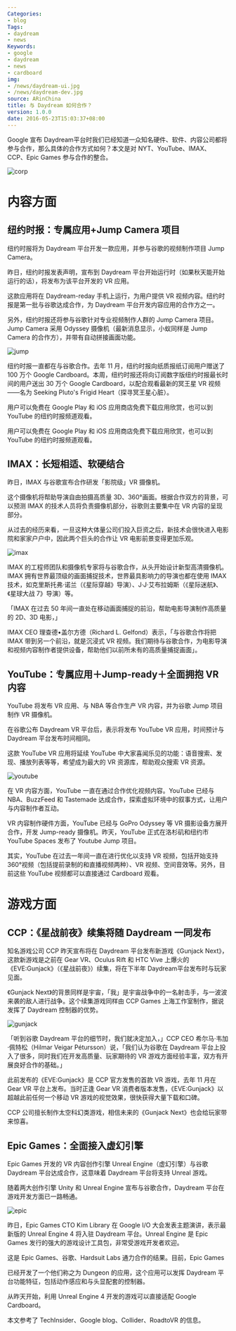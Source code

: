 ```yaml
---
Categories:
- blog
Tags:
- daydream
- news
Keywords:
- google
- daydream
- news
- cardboard
img:
- /news/daydream-ui.jpg
- /news/daydream-dev.jpg
source: ARinChina
title: 与 Daydream 如何合作？
version: 1.0.0
date: 2016-05-23T15:03:37+08:00
---
```


Google 宣布 Daydream平台时我们已经知道一众知名硬件、软件、内容公司都将参与合作，那么具体的合作方式如何？本文是对 NYT、YouTube、IMAX、CCP、Epic Games 参与合作的整合。

![corp](http://e.hiphotos.baidu.com/news/w%3D638/sign=e5b66cea7cec54e741ec191d81399bfd/35a85edf8db1cb138dddddc7da54564e93584baa.jpg)

# 内容方面

## 纽约时报：专属应用+Jump Camera 项目

纽约时报将为 Daydream 平台开发一款应用，并参与谷歌的视频制作项目 Jump Camera。

昨日，纽约时报发表声明，宣布到 Daydream 平台开始运行时（如果秋天能开始运行的话），将发布为该平台开发的 VR 应用。

这款应用将在 Daydream-reday 手机上运行，为用户提供 VR 视频内容。纽约时报是第一批与谷歌达成合作，为 Daydream 平台开发内容应用的合作方之一。

另外，纽约时报还将参与谷歌针对专业视频制作人群的 Jump Camera 项目。Jump Camera 采用 Odyssey 摄像机（最新消息显示，小蚁同样是 Jump Camera 的合作方），并带有自动拼接画面功能。

![jump](http://g.hiphotos.baidu.com/news/w%3D638/sign=4bd93139e01190ef01fb91dcf6199df7/b2de9c82d158ccbfa26d54ee1ed8bc3eb0354115.jpg)

纽约时报一直都在与谷歌合作。去年 11 月，纽约时报向纸质报纸订阅用户赠送了 100 万个 Google Cardboard。本周，纽约时报还将向订阅数字版纽约时报最长时间的用户送出 30 万个 Google Cardboard，以配合观看最新的冥王星 VR 视频——名为 Seeking Pluto's Frigid Heart（探寻冥王星心脏）。

用户可以免费在 Google Play 和 iOS 应用商店免费下载应用欣赏，也可以到 YouTube 的纽约时报频道观看。

用户可以免费在 Google Play 和 iOS 应用商店免费下载应用欣赏，也可以到 YouTube 的纽约时报频道观看。

## IMAX：长短相适、软硬结合

昨日，IMAX 与谷歌宣布合作研发「影院级」VR 摄像机。

这个摄像机将帮助导演自由拍摄高质量 3D、360°画面。根据合作双方的背景，可以预测 IMAX 的技术人员将负责摄像机部分，谷歌则主要集中在 VR 内容的呈现部分。

从过去的经历来看，一旦这种大体量公司们投入巨资之后，新技术会很快进入电影院和家家户户中，因此两个巨头的合作让 VR 电影前景变得更加乐观。

![imax](http://h.hiphotos.baidu.com/news/w%3D638/sign=1c58a83d8a1001e94e3c170c800f7b06/2cf5e0fe9925bc31e3f4e04c59df8db1ca1370bd.jpg)

IMAX 的工程师团队和摄像机专家将与谷歌合作，从头开始设计新型高清摄像机。IMAX 拥有世界最顶级的画面捕捉技术，世界最具影响力的导演也都在使用 IMAX 技术，如克里斯托弗·诺兰（《星际穿越》导演）、J·J·艾布拉姆斯（《星际迷航》、《星球大战 7》导演）等。

「IMAX 在过去 50 年间一直处在移动画面捕捉的前沿，帮助电影导演制作高质量的 2D、3D 电影，」

IMAX CEO 理查德•盖尔方德（Richard L. Gelfond）表示，「与谷歌合作将把 IMAX 带到另一个前沿，就是沉浸式 VR 视频。我们期待与谷歌合作，为电影导演和视频内容制作者提供设备，帮助他们以前所未有的高质量捕捉画面」。

## YouTube：专属应用＋Jump-ready＋全面拥抱 VR 内容

YouTube 将发布 VR 应用、与 NBA 等合作生产 VR 内容，并为谷歌 Jump 项目制作 VR 摄像机。

在谷歌公布 Daydream VR 平台后，表示将发布 YouTube VR 应用，时间预计与 Daydream 平台发布时间相同。

这款 YouTube VR 应用将延续 YouTube 中大家喜闻乐见的功能：语音搜索、发现、播放列表等等，希望成为最大的 VR 资源库，帮助观众搜索 VR 资源。

![youtube](http://e.hiphotos.baidu.com/news/w%3D638/sign=19f58d66b5b7d0a27bc9079ef3ed760d/a6efce1b9d16fdfa1b90273ab38f8c5495ee7b62.jpg)

在 VR 内容方面，YouTube 一直在通过合作优化视频内容。YouTube 已经与 NBA、BuzzFeed 和 Tastemade 达成合作，探索虚拟环境中的叙事方式，让用户与内容制作者互动。

VR 内容制作硬件方面，YouTube 已经与 GoPro Odyssey 等 VR 摄影设备方展开合作，开发 Jump-ready 摄像机。昨天，YouTube 正式在洛杉矶和纽约市 YouTube Spaces 发布了 Youtube Jump 项目。

其实，YouTube 在过去一年间一直在进行优化以支持 VR 视频，包括开始支持 360°视频（包括提前录制的和直播视频两种）、VR 视频、空间音效等。另外，目前这些 YouTube 视频都可以直接通过 Cardboard 观看。

# 游戏方面

## CCP：《星战前夜》续集将随 Daydream 一同发布

知名游戏公司 CCP 昨天宣布将在 Daydream 平台发布新游戏《Gunjack Next》，这款新游戏是之前在 Gear VR、Oculus Rift 和 HTC Vive 上爆火的《EVE:Gunjack》（《星战前夜》）续集，将在下半年 Daydream平台发布时与玩家见面。

《Gunjack Next》的背景同样是宇宙，「我」是宇宙战争中的一名射击手，与一波波来袭的敌人进行战争。这个续集游戏同样由 CCP Games 上海工作室制作，据说发挥了 Daydream 控制器的优势。

![gunjack](http://f.hiphotos.baidu.com/news/w%3D638/sign=188e51d1e2dde711e7d240f59fedcef4/d009b3de9c82d1580153b865870a19d8bd3e4215.jpg)

「听到谷歌 Daydream 平台的细节时，我们就决定加入，」CCP CEO 希尔马·韦加·佩特松（Hilmar Veigar Pétursson）说，「我们认为谷歌在 Daydream 平台上投入了很多，同时我们在开发高质量、玩家期待的 VR 游戏方面经验丰富，双方有开展良好合作的基础。」

此前发布的《EVE:Gunjack》是 CCP 官方发售的首款 VR 游戏，去年 11 月在 Gear VR 平台上发布。当时正逢 Gear VR 消费者版本发售，《EVE:Gunjack》以超越此前任何一个移动 VR 游戏的视觉效果，很快获得大量下载和口碑。

CCP 公司擅长制作太空科幻类游戏，相信未来的《Gunjack Next》也会给玩家带来惊喜。

## Epic Games：全面接入虚幻引擎

Epic Games 开发的 VR 内容创作引擎 Unreal Engine（虚幻引擎）与谷歌 Daydream 平台达成合作，这意味着 Daydream 平台将支持 Unreal 游戏。

随着两大创作引擎 Unity 和 Unreal Engine 宣布与谷歌合作，Daydream 平台在游戏开发方面已一路畅通。

![epic](http://f.hiphotos.baidu.com/news/w%3D638/sign=7d87af0853e736d158138f0ba3514ffc/5fdf8db1cb134954ccaa09b0514e9258d0094aaa.jpg)

昨日，Epic Games CTO Kim Library 在 Google I/O 大会发表主题演讲，表示最新版的 Unreal Engine 4 将入驻 Daydream 平台。Unreal Engine 是 Epic Games 发行的强大的游戏设计工具包，非常受游戏开发者欢迎。

这是 Epic Games、谷歌、Hardsuit Labs 通力合作的结果。目前，Epic Games

已经开发了一个他们称之为 Dungeon 的应用，这个应用可以发挥 Daydream 平台功能特征，包括动作感应和与头显配套的控制器。

从昨天开始，利用 Unreal Engine 4 开发的游戏可以直接适配 Google Cardboard。

本文参考了 TechInsider、Google blog、Collider、RoadtoVR 的信息。

